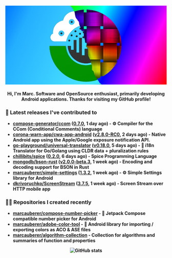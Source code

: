 <p align="center">
	<img src="https://raw.githubusercontent.com/marcauberer/marcauberer/master/images/frontpage-image.jpg">
	<br><br>
	<b>Hi, I'm Marc. Software and OpenSource enthusiast, primarily developing Android applications. Thanks for visiting my GitHub profile!
</p>

### 🚀 Latest releases I've contributed to


- [compose-generator/ccom](https://github.com/compose-generator/ccom) ([0.7.0](https://github.com/compose-generator/ccom/releases/tag/0.7.0), 1 day ago) - ⚙️ Compiler for the CCom (Conditional Comments) language
- [corona-warn-app/cwa-app-android](https://github.com/corona-warn-app/cwa-app-android) ([v2.8.0-RC0](https://github.com/corona-warn-app/cwa-app-android/releases/tag/v2.8.0-RC0), 2 days ago) - Native Android app using the Apple/Google exposure notification API.
- [go-playground/universal-translator](https://github.com/go-playground/universal-translator) ([v0.18.0](https://github.com/go-playground/universal-translator/releases/tag/v0.18.0), 5 days ago) - :speech_balloon: i18n Translator for Go/Golang using CLDR data &#43; pluralization rules
- [chillibits/spice](https://github.com/chillibits/spice) ([0.2.0](https://github.com/chillibits/spice/releases/tag/0.2.0), 6 days ago) - Spice Programming Language
- [mongodb/bson-rust](https://github.com/mongodb/bson-rust) ([v2.0.0-beta.3](https://github.com/mongodb/bson-rust/releases/tag/v2.0.0-beta.3), 1 week ago) - Encoding and decoding support for BSON in Rust
- [marcauberer/simple-settings](https://github.com/marcauberer/simple-settings) ([1.3.2](https://github.com/marcauberer/simple-settings/releases/tag/1.3.2), 1 week ago) - ⚙️ Simple Settings library for Android
- [dkrivoruchko/ScreenStream](https://github.com/dkrivoruchko/ScreenStream) ([3.7.5](https://github.com/dkrivoruchko/ScreenStream/releases/tag/3.7.5), 1 week ago) - Screen Stream over HTTP mobile app

### 👨‍💻 Repositories I created recently
- [marcauberer/compose-number-picker](https://github.com/marcauberer/compose-number-picker) - 🔢 Jetpack Compose compatible number picker for Android
- [marcauberer/adobe-color-tool](https://github.com/marcauberer/adobe-color-tool) - 🎨 Android library for importing / exporting colors as ACO &amp; ASE files
- [marcauberer/algorithm-collection](https://github.com/marcauberer/algorithm-collection) - Collection for algorithms and summaries of function and properties

<p align="center">
	<img src="https://github-readme-stats.vercel.app/api?username=marcauberer&show_icons=true&theme=dark" alt="GitHub stats">
</p>
